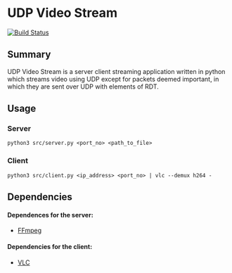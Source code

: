 # UDP Video Stream
[![Build Status](https://travis-ci.com/nathancohen4299/udp-video-stream.svg?branch=dev)](https://travis-ci.com/nathancohen4299/udp-video-stream)

## Summary
UDP Video Stream is a server client streaming application written in python which streams video using UDP except for packets deemed important, in which they are sent over UDP with elements of RDT. 

## Usage
### Server
```
python3 src/server.py <port_no> <path_to_file>
```

### Client
```
python3 src/client.py <ip_address> <port_no> | vlc --demux h264 -
```

## Dependencies
#### Dependences for the **server**:
* [FFmpeg](https://www.ffmpeg.org/)
#### Dependencies for the **client**:
* [VLC](https://www.videolan.org/vlc/index.html)